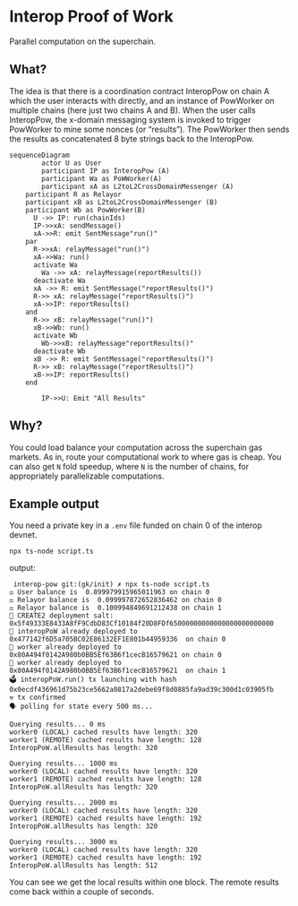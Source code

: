# Interop Proof of Work
Parallel computation on the superchain. 

## What?
The idea is that there is a coordination contract InteropPow on chain A which the user interacts with directly, and an instance of PowWorker on multiple chains (here just two chains A and B). When the user calls InteropPow, the x-domain messaging system is invoked to trigger PowWorker to mine some nonces (or “results”). The PowWorker then sends the results as concatenated 8 byte strings back to the InteropPow.

 
```mermaid
sequenceDiagram
		actor U as User
		participant IP as InteropPow (A)
		participant Wa as PoWWorker(A)
		participant xA as L2toL2CrossDomainMessenger (A)
    participant R as Relayor
    participant xB as L2toL2CrossDomainMessenger (B)
    participant Wb as PowWorker(B)
      U ->> IP: run(chainIds)
      IP->>xA: sendMessage()
      xA->>R: emit SentMessage"run()"
    par
      R->>xA: relayMessage("run()")
      xA->>Wa: run()
      activate Wa
        Wa ->> xA: relayMessage(reportResults())
      deactivate Wa      
      xA ->> R: emit SentMessage("reportResults()")
      R->> xA: relayMessage("reportResults()")
      xA->>IP: reportResults()
    and
      R->> xB: relayMessage("run()")
      xB->>Wb: run()
      activate Wb
        Wb->>xB: relayMessage"reportResults()"
      deactivate Wb
      xB ->> R: emit SentMessage("reportResults()")
      R->> xB: relayMessage("reportResults()")
      xB->>IP: reportResults()
    end
		
		IP->>U: Emit "All Results" 
```


## Why?

You could load balance your computation across the superchain gas markets. As in, route your computational work to where gas is cheap. You can also get `N` fold speedup, where `N` is the number of chains, for appropriately parallelizable computations. 

## Example output
You need a private key in a `.env` file funded on chain 0 of the interop devnet. 
```
npx ts-node script.ts
```

output:
```
 interop-pow git:(gk/init) ✗ npx ts-node script.ts
⚖️ User balance is  0.899979915965011963 on chain 0
⚖️ Relayor balance is  0.099997872652836462 on chain 0
⚖️ Relayor balance is  0.100994849691212438 on chain 1
🧂 CREATE2 deployment salt: 0x5f49333E8433A8fF9CdbD83Cf10184f20D8FDf65000000000000000000000000
📜 interopPoW already deployed to  0x477142f6D5a705BC02E86132EF1E801b44959336  on chain 0
📜 worker already deployed to  0x80A494f0142A980b0BB5Ef63B6f1cecB16579621 on chain 0
📜 worker already deployed to  0x80A494f0142A980b0BB5Ef63B6f1cecB16579621  on chain 1
🗳️ interopPoW.run() tx launching with hash 0x0ecdf436961d75b23ce5662a0817a2debe69f8d0885fa9ad39c300d1c03905fb
⚒️ tx confirmed
🗣️ polling for state every 500 ms...

Querying results... 0 ms
worker0 (LOCAL) cached results have length: 320
worker1 (REMOTE) cached results have length: 128
InteropPoW.allResults has length: 320

Querying results... 1000 ms
worker0 (LOCAL) cached results have length: 320
worker1 (REMOTE) cached results have length: 128
InteropPoW.allResults has length: 320

Querying results... 2000 ms
worker0 (LOCAL) cached results have length: 320
worker1 (REMOTE) cached results have length: 192
InteropPoW.allResults has length: 320

Querying results... 3000 ms
worker0 (LOCAL) cached results have length: 320
worker1 (REMOTE) cached results have length: 192
InteropPoW.allResults has length: 512
```

You can see we get the local results within one block.
The remote results come back within a couple of seconds. 
